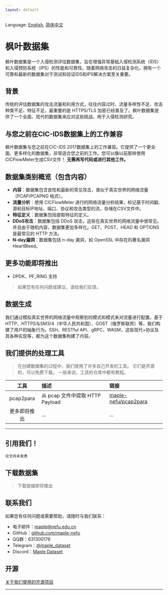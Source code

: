 ```yaml
---
layout: default
---
```


Language: [English](/), [简体中文](/zh-cn/)

# 枫叶数据集

枫叶数据集是一个入侵检测评估数据集，旨在增强异常基础入侵检测系统（IDS）和入侵预防系统（IPS）的性能和可靠性。随着网络攻击的日益复杂化，拥有一个可靠和最新的数据集对于测试和验证IDS和IPS解决方案至关重要。

## 背景

传统的评估数据集的攻击流量和利用方式，往往内容过时、流量多样性不足、攻击种类不足、特征不足，最重要的是 HTTPS/TLS
加密已经普及了。枫叶数据集提供了一个全面、现代的数据集来应对这些挑战，用于入侵检测研究。

## 与您之前在CIC-IDS数据集上的工作兼容

枫叶数据集与您之前在CIC-IDS 2017数据集上的工作兼容。它提供了一个更全面、更多样化的数据集，非常适合您之前的工作。您可以像以前那样使用CICFlowMeter生成CSV文件！
**无需再写代码或进行其他工作。**

## 数据集类别概览（包含内容）

- **内容**：数据集包含良性和最新的常见攻击，类似于真实世界的网络流量（PCAP/PCAPNG 格式）。
- **流量分析**：使用 CICFlowMeter 进行的网络流量分析结果，标记基于时间戳、源和目标IP地址、端口、协议和攻击类型的流，存储在CSV文件中。
- **特征定义**：数据集包括提取特征的定义。
- **DDoS攻击**：数据集包括 DDoS 攻击，这些在真实世界的网络流量中很常见。并且由于随机内容，数据集更加多样化。GET、POST、HEAD 和
  OPTIONS 是最常见的 HTTP 方法。
- **N-day漏洞**：数据集包括 n-day 漏洞，如 OpenSSL 中存在的著名漏洞 HeartBleed。

## 更多功能即将推出

- DPDK、PF_RING 支持

> 如果您有任何问题或建议，请给我们反馈。

## 数据生成

我们通过模拟真实世界的网络流量中观察到的模式和模式来对流量进行配置。基于HTTP、HTTPS与SM3/4（中华人民共和国）、GOST（俄罗斯联邦）等，我们构建了用户的抽象行为。SSH、RESTful
API、gRPC、WASM，这些现代+协议及其各种实现等，都为这个数据集构建了内容。

## 我们提供的处理工具

> 在创建数据集的过程中，我们使用了许多自己开发的工具。
> 它们是开源的，可以免费下载。
> 一般来说，工具的仓库中都有教程。

|    工具     | 描述                        | 链接                                                              |
|:---------:|:--------------------------|:----------------------------------------------------------------|
| pcap2para | 从 pcap 文件中提取 HTTP Payload | [maple-nefu/pcap2para](https://github.com/maple-nefu/pcap2para) |
|  更多即将推出   | ...                       | ...                                                             |

* * *

## 引用我们！

```
论文尚未发表
```

## 下载数据集

> 下载链接即将推出

## 联系我们

如果您有任何问题或需要帮助，请随时与我们联系：

- 电子邮件：[maple@nefu.edu.cn](mailto:maple@nefu.edu.cn)
- GitHub：[github.com/maple-nefu](https://github.com/maple-nefu)
- QQ群：631300176
- Telegram：[@maple_dataset](https://t.me/maple_dataset)
- Discord：[Maple Dataset](https://discord.gg/CkaAaaVKHm)

## 开源

[关于我们使用的开源项目](./open-source)

* * *